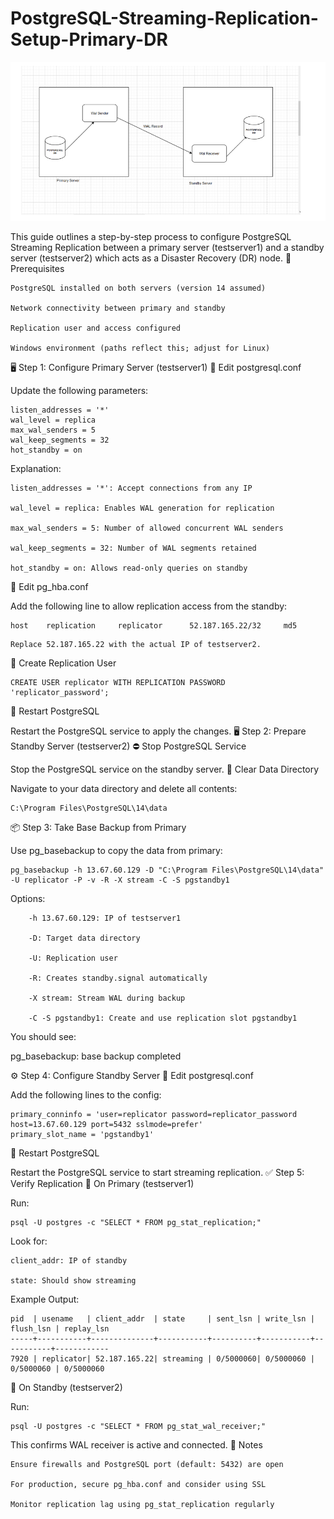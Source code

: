 # PostgreSQL-Streaming-Replication-Setup-Primary-DR

![Replication](Postgresql_Streaming.PNG)

   

This guide outlines a step-by-step process to configure PostgreSQL Streaming Replication between a primary server (testserver1) and a standby server (testserver2) which acts as a Disaster Recovery (DR) node.
🧩 Prerequisites

    PostgreSQL installed on both servers (version 14 assumed)

    Network connectivity between primary and standby

    Replication user and access configured

    Windows environment (paths reflect this; adjust for Linux)

🖥️ Step 1: Configure Primary Server (testserver1)
🔧 Edit postgresql.conf

Update the following parameters:
```
listen_addresses = '*'
wal_level = replica
max_wal_senders = 5
wal_keep_segments = 32
hot_standby = on
```
Explanation:

    listen_addresses = '*': Accept connections from any IP

    wal_level = replica: Enables WAL generation for replication

    max_wal_senders = 5: Number of allowed concurrent WAL senders

    wal_keep_segments = 32: Number of WAL segments retained

    hot_standby = on: Allows read-only queries on standby

🔐 Edit pg_hba.conf

Add the following line to allow replication access from the standby:
```
host    replication     replicator      52.187.165.22/32     md5
```
    Replace 52.187.165.22 with the actual IP of testserver2.

👤 Create Replication User
```
CREATE USER replicator WITH REPLICATION PASSWORD 'replicator_password';
```
🔁 Restart PostgreSQL

Restart the PostgreSQL service to apply the changes.
🖥️ Step 2: Prepare Standby Server (testserver2)
⛔ Stop PostgreSQL Service

Stop the PostgreSQL service on the standby server.
🧹 Clear Data Directory

Navigate to your data directory and delete all contents:
```
C:\Program Files\PostgreSQL\14\data
```
📦 Step 3: Take Base Backup from Primary

Use pg_basebackup to copy the data from primary:
```
pg_basebackup -h 13.67.60.129 -D "C:\Program Files\PostgreSQL\14\data" -U replicator -P -v -R -X stream -C -S pgstandby1
```
Options:
```
    -h 13.67.60.129: IP of testserver1

    -D: Target data directory

    -U: Replication user

    -R: Creates standby.signal automatically

    -X stream: Stream WAL during backup

    -C -S pgstandby1: Create and use replication slot pgstandby1
```
You should see:

pg_basebackup: base backup completed

⚙️ Step 4: Configure Standby Server
🔧 Edit postgresql.conf

Add the following lines to the config:
```
primary_conninfo = 'user=replicator password=replicator_password host=13.67.60.129 port=5432 sslmode=prefer'
primary_slot_name = 'pgstandby1'
```
🔁 Restart PostgreSQL

Restart the PostgreSQL service to start streaming replication.
✅ Step 5: Verify Replication
📌 On Primary (testserver1)

Run:
```
psql -U postgres -c "SELECT * FROM pg_stat_replication;"
```
Look for:

    client_addr: IP of standby

    state: Should show streaming

Example Output:
```
pid  | usename   | client_addr  | state     | sent_lsn | write_lsn | flush_lsn | replay_lsn
-----+-----------+--------------+-----------+----------+-----------+-----------+------------
7920 | replicator| 52.187.165.22| streaming | 0/5000060| 0/5000060 | 0/5000060 | 0/5000060
```
📌 On Standby (testserver2)

Run:
```
psql -U postgres -c "SELECT * FROM pg_stat_wal_receiver;"
```
This confirms WAL receiver is active and connected.
📎 Notes

    Ensure firewalls and PostgreSQL port (default: 5432) are open

    For production, secure pg_hba.conf and consider using SSL

    Monitor replication lag using pg_stat_replication regularly
